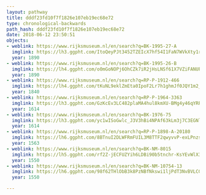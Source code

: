 ```yaml
---
layout: pathway
title: dddf23fd10f7f1826e107eb19ec68e72
type: chronological-backwards
path_hash: dddf23fd10f7f1826e107eb19ec68e72
date: 2018-06-12 23:50:51
objects:
- weblink: https://www.rijksmuseum.nl/en/search?q=BK-1995-27-A
  imglink: https://lh3.ggpht.com/ItoQeyPJt3452TZEIcX7hf54I1FaN7WVkXty1rsKWqT11CX1rIINywnp766hS2uWG7URYF8m6rTOSSlSQpf_ZnPUfQ=s200
  year: 1890
- weblink: https://www.rijksmuseum.nl/en/search?q=BK-1995-26-B
  imglink: https://lh4.ggpht.com/o0mGoNOPj6OhCZk7iR2jHsLNSf61X7VZiFANUPLwDU6wTkptyOuEB3mC8rHfd7mH8OzDwlDSoPUZFvjyXHLkbx3IxB9x=s200
  year: 1890
- weblink: https://www.rijksmuseum.nl/en/search?q=RP-P-1912-466
  imglink: https://lh4.ggpht.com/tKuNL9eklZmEta0IpoF2Lr7h1ghmJf0JQY1m2_QjmMB6wBKaMPD9bNSVzkEZ4pDHASYAyAcV-Xo7SlKr81KXSkvcgQ=s200
  year: 1840
- weblink: https://www.rijksmuseum.nl/en/search?q=RP-P-1964-3363
  imglink: https://lh3.ggpht.com/GzKcEv3LC482plaMA4hul8kmXU-BMg4y46qYRPIKSUORj9vc29mdu5ClLyvZiPUGSAFA9M_6eG7g9J4ED2O4Mnu9MQ=s200
  year: 1614
- weblink: https://www.rijksmuseum.nl/en/search?q=BK-1976-75
  imglink: https://lh3.ggpht.com/yc1wISoGwlc_J3V3hBi4NPAf63kLm3j7C3EGNlmaeNXjbaZy1eId6_41oUPybb7mkjeA5OE9eASy6jQteSumpKfN=s200
  year: 1614
- weblink: https://www.rijksmuseum.nl/en/search?q=RP-P-1898-A-20180
  imglink: https://lh6.ggpht.com/8BTnuI2DLWFRmFUIL3M8TTF2qwyvvP-exLPnzsq8uNpFu8N_Sabhi6q0yf667TxnCeeP7cZPF-9IOzFHj-21OOwWHpGs=s200
  year: 1563
- weblink: https://www.rijksmuseum.nl/en/search?q=BK-NM-8015
  imglink: https://lh5.ggpht.com/rf2Z-jECFUZYih6LDBi90b5tnchr-KsYEvWlX30vxaXbovc-yrLGdKisbv6mLTBbjha1pzoM8Zq-tvSzkgoiN_8vjnAp=s200
  year: 1550
- weblink: https://www.rijksmuseum.nl/en/search?q=BK-NM-10754-13
  imglink: https://lh6.ggpht.com/98f62THlObB3k8PzNBfNkswi1ljPdT3NvBVLCGkhMT3Kz2W8Wmm03urg172uN3xwk7hoSdbDXRrwHaiVfuA29RXJqGD_=s200
  year: 1550

---
```

